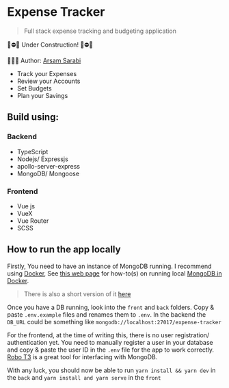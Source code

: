 # Expense Tracker

> Full stack expense tracking and budgeting application

🚧⛔️🚧 Under Construction! 🚧⛔️🚧

👨🏻‍💻 Author: [Arsam Sarabi](http://arsam.io)

- Track your Expenses
- Review your Accounts
- Set Budgets
- Plan your Savings

## Build using:

### Backend

- TypeScript
- Nodejs/ Expressjs
- apollo-server-express
- MongoDB/ Mongoose

### Frontend

- Vue js
- VueX
- Vue Router
- SCSS

## How to run the app locally

Firstly, You need to have an instance of MongoDB running. I recommend using [Docker](https://www.docker.com/get-started), See [this web page](https://cloudnweb.dev/2019/11/how-to-run-mongodb-as-a-docker-container-in-development/) for how-to(s) on running local [MongoDB in Docker](https://hub.docker.com/_/mongo).

> There is also a short version of it [here](https://github.com/arsamsarabi/expense-tracker/blob/master/back/README.md)

Once you have a DB running, look into the `front` and `back` folders. Copy & paste `.env.example` files and renames them to `.env`.
In the backend the `DB_URL` could be something like `mongodb://localhost:27017/expense-tracker`

For the frontend, at the time of writing this, there is no user registration/ authentication yet. You need to manually register a user in your database and copy & paste the user ID in the `.env` file for the app to work correctly. [Robo T3](https://robomongo.org/) is a great tool for interfacing with MongoDB.

With any luck, you should now be able to run `yarn install && yarn dev` in the `back` and `yarn install and yarn serve` in the `front`
